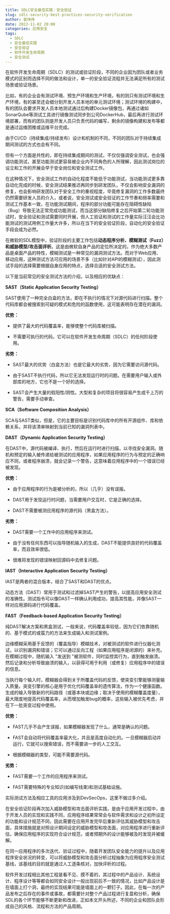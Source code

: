 ```yaml
---
title: SDLC安全最佳实践：安全验证
slug: sdlc-security-best-practices-security-verification
author: 裴伟伟
date: 2022-11-02 20:00
categories: 应用安全
tags:
  - SDLC
  - 安全最佳实践
  - 安全验证
  - 软件开发生命周期
  - 安全测试
---
```


在软件开发生命周期（SDLC）的测试或验证阶段，不同的企业因为团队或者业务模式的区别而选择不同的做法和设计，单一的安全验证流程并无法满足所有的测试场景或验证场景。

比如，有的企业会有测试环境、预生产环境和生产环境，有的则只有测试环境和生产环境，有的甚至还会细分到开发人员本地的单元测试环境；测试环境的构建中，有的团队会要求开发人员本地测试通过后构建Docker镜像包，再通过诸如SonarQube等测试工具进行镜像测试同步到公司DockerHub，最后再进行测试环境部署，而有的团队则是开发人员只负责代码的编写，剩余的镜像构建和发布等都是通过运维团推或运维平台完成。

由于CI/CD（持续集成/持续发布）设计和机制的不同，不同的团队对于持续集成期间测试的方式也会有不同。

但有一个方面是共性的，即在持续集成期间的测试，不仅仅强调安全测试，也会强调功能测试，甚至功能测试更容易被企业内不同角色的人所理解，因此测试岗位的设立和工作的开展会早于安全岗位和安全测试工作。

在这种情况下，安全测试工作的自动化程度不能低于功能测试，当功能测试更多靠自动化完成的时候，安全测试结果推迟再同步到研发团队，不仅会影响安全漏洞的修复，也会影响研发团队对于安全工作的重视程度，毕竟修复漏洞的工作多数最终仍然需要研发人员的介入，或者说，安全测试或安全验证的工作节奏和频率需要和测试工作基本一致，在功能测试期间，程序的部分功能可能存在阻碍性缺陷（Bug）导致无法正常完成功能测试，而当这部分缺陷修复之后开始第二轮功能测试时，安全验证和测试需要同时开展，但人工验证和测试的工作量实际汪汪会比功能测试的测试用例工作量大许多，所以在当下的安全验证阶段，自动化的安全验证手段会成为必然。

在微软的SDL模型中，验证阶段的主要工作包括**动态程序分析、模糊测试（Fuzz）和威胁模型/攻击面评析**。这是由微软自身产品的定位所决定的，作为绝大多数产品是桌面产品的特性，模糊测试是一种常见的漏洞测试方法。而对于Web应用、移动应用，这种测试方法可应用的场景不多（比如针对API的模糊测试），因此测试手段的选择需要根据自身应用的特点，选择合适的安全测试方法。
  
以下是当前常见的安全测试方法的介绍，以及相应的优缺点：

**SAST（Static Application Security Testing）**

SAST使用了一种完全白盒的方法，即在不执行的情况下对源代码进行扫描。整个代码库都会被搜索到可疑的模式和危险的函数使用，这可能表明存在潜在的漏洞。

**优势：**

*   提供了最大的代码覆盖率，能够使整个代码库被扫描。
    
*   不需要可执行的代码，它可以在软件开发生命周期（SDLC）的任何阶段使用。
    
**劣势：**

*   SAST最大的优势（白盒方法）也是它最大的劣势，因为它需要访问源代码。
    
*   由于SAST不执行代码，所以它无法发现运行时的问题。在需要用户输入或外部库的地方，它也不是一个好的选择。
    
*   SAST会产生大量的假阳性/阴性。大型和复杂的项目将很容易产生成千上万的警告，需要手动审查。
    
**SCA（Software Composition Analysis）**

SCA与SAST类似，但是，它的主要目标是识别代码库中的所有开源组件、库和依赖关系，并将该清单映射到当前已知的漏洞列表中。 

**DAST（Dynamic Application Security Testing）**

在DAST中，源代码被编译、执行，然后在运行时进行扫描，以寻找安全漏洞。随机和预定的输入被传递给被测试的应用程序，如果应用程序的行为与预定的正确响应不同，或者程序崩溃，就会记录一个警告，这意味着应用程序中的一个错误已经被发现。

**优势：**

*   由于应用程序的行为是被分析的，所以（几乎）没有误报。
    
*   DAST用于发现运行时问题，当需要用户交互时，它是正确的选择。
    
*   DAST不需要被测应用程序的源代码（黑盒方法）。
    
**劣势：**

*   DAST需要一个工作中的应用程序来测试。
    
*   由于没有任何东西可以指导随机输入的生成，DAST不能提供良好的代码覆盖率，而且效率很低。
    
*   很难将发现的错误映射回源码中去修复问题。
    
**IAST（Interactive Application Security Testing）**

IAST是两者的混合版本，结合了SAST和DAST的优点。

动态方法（DAST）常用于测试和过滤掉SAST产生的警告，以提高应用安全测试的准确性。测试指令可以像DAST一样确认利用成功，提高其性能，并像SAST一样对应用源码进行代码覆盖。 

**FAST（Feedback-based Application Security Testing）**

纯DAST解决方案和黑盒测试，一般来说，代码覆盖率较低，因为它们依靠随机的、基于模式的或蛮力的方法来生成输入和测试案例。

边缘模糊采用基于反馈的（覆盖指导）模糊技术，对被测试的软件进行仪器化测试，以识别漏洞和错误；它可以通过反向工程（如果应用程序是闭源的）来补充。在模糊过程中，随机输入 "发送到 "被测软件，同时监控其行为，直到触发崩溃。然后记录和分析导致崩溃的输入，以获得可用于利用（或修复）应用程序中的错误的信息。

当执行每个输入时，模糊器会得到关于所覆盖代码的反馈，使突变引擎能够测量输入质量。突变引擎的核心是用于优化代码覆盖率的遗传算法，作为一个健康函数。生成的输入导致新的代码路径（或基本块或边缘；取决于使用的模糊覆盖度量），最大限度地提高代码覆盖率，从而增加触发bug的概率，这些输入被优先考虑，并在下一批突变过程中使用。

**优势：**

*   FAST几乎不会产生误报，如果模糊器发现了什么，通常是确认的问题。
    
*   FAST会自动将代码覆盖率最大化，并且是高度自动化的。一旦模糊器启动并运行，它就可以搜索错误，而不需要进一步的人工交互。
    
*   根据模糊器的类型，可能不需要源代码。
    
**劣势：**

*   FAST需要一个工作的应用程序来测试。
    
*   FAST需要特殊的专业知识(如编写线束)和测试基础设施。
    

实际测试方法及相应工具的应用涉及到DevSecOps，这里不做过多介绍。

在安全验证阶段再次加入威胁模型和攻击面评析实践，是由于应用开发过程中，由于开发人员的实现和实践不同，应用程序结果常常会与软件需求和设计之初所设定的功能和设计规范不同，因此需要在应用开发完毕后重新评估其威胁模型和攻击面，具体措施就是对照设计期间设定的威胁模型和攻击面，对应用程序进行重新评估，确保应用程序的实现符合设计规范，或者预期外的设计能够被及时发现并被缓解。

在同一应用程序的多次迭代、验证过程中，随着开发团队安全能力的提升以及应用程序安全状况的转变，可以将威胁模型和攻击面分析过程抽象为应用程序安全测试基线，该基线的目的就是通过人工逐条核对，加快评析的过程。

软件开发过程相比其他工程是看不见、摸不着的，其过程中的产品设计、系统设计、程序设计等等都会如同安全设计一般出现前后不一致的情况，比如产品设计是在墙面上打个洞，最终的实现结果可能是墙面上的一颗钉子。因此，在每一次的产品发布之后存在的事件或事故，都需要针对整个产品过程进行复盘和分析，确保SDL的各个环节能够不断更新和改进，正如本文开头所述，不同的企业和团队会形成自己的风格、流程和方法的产品周期。